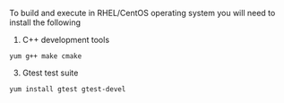



To build and execute in RHEL/CentOS operating system you will need to install the following

1. C++ development tools
```
yum g++ make cmake
```

3. Gtest test suite
```
yum install gtest gtest-devel
```